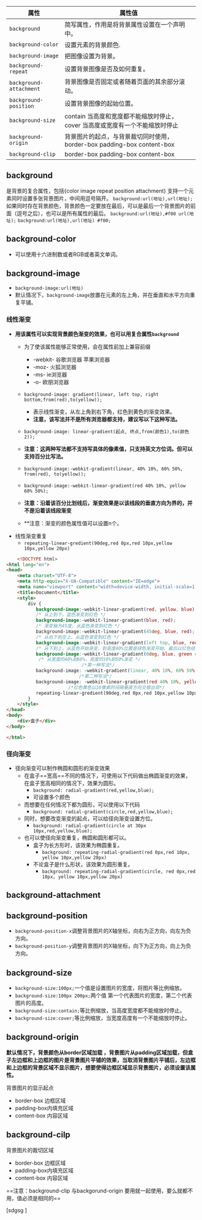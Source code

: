 | 属性                    | 属性值                                                                        |
| ----------------------- | ----------------------------------------------------------------------------- |
| `background`            | 简写属性，作用是将背景属性设置在一个声明中。                                      |
| `background-color`      | 设置元素的背景颜色.                                                      |
| `background-image`      | 把图像设置为背景。                                                                    |
| `background-repeat`     | 设置背景图像是否及如何重复。                                    |
| `background-attachment` | 背景图像是否固定或者随着页面的其余部分滚动。                                                            |
| `background-position`   | 设置背景图像的起始位置。                                         |
| `background-size`       | contain 当高度和宽度都不能缩放时停止， cover 当高度或宽度有一个不能缩放时停止 |
| `background-origin`     | 背景图片的起点，与背景裁切同时使用，border-box padding-box content-box        | 
| `background-clip`       | border-box padding-box content-box                                            |

## background
是背景的复合属性，包括{color image repeat position attachment} 
支持一个元素同时设置多张背景图片，中间用逗号隔开。
`background:url(地址),url(地址);`
如果同时存在背景颜色，背景颜色一定要放在最后，可以是最后一个背景图片的前面（逗号之后），也可以是所有属性的最后。
`background:url(地址),#f00 url(地址);`
`background:url(地址),url(地址) #f00;`

## background-color
- 可以使用十六进制数或者RGB或者英文单词。


## background-image
- `background-image:url(地址)`
- 默认情况下，`background-image`放置在元素的左上角，并在垂直和水平方向重复平铺。

### 线性渐变
- **用该属性可以实现背景颜色渐变的效果，也可以用复合属性`background`**
	- 为了使该属性能够正常使用，会在属性前加上兼容前缀
		- -webkit-  谷歌浏览器 苹果浏览器
		- -moz-   火狐浏览器
		- -ms-  ie浏览器
		- -o-   欧朋浏览器
	- `background-image: gradient(linear, left top, right bottom,from(red),to(yellow));`
		- 表示线性渐变，从左上角到右下角，红色到黄色的渐变效果。
		- **注意，该写法并不是所有浏览器都支持，建议写以下这种写法。**
	- `background-image: linear-gradient(起点, 终点,from(颜色1),to(颜色2));`
	
	- **注意：这两种写法都不支持写具体的像素值，只支持英文方位词。但可以支持百分比写法。**
	- `background-image:-webkit-gradient(linear, 40% 10%, 60% 50%, from(red), to(yellow));`
	- `background-image:-webkit-linear-gradient(red 40% 10%, yellow 60% 50%);`
	- **注意：沿着该百分比划线后，渐变效果是以该线段的垂直方向为界的，并不是沿着该线段渐变**
	- **注意：渐变的颜色属性值可以设置n个。
- 线性渐变重复
	- `repeating-linear-gredient(90deg,red 0px,red 10px,yellow 10px,yellow 20px)`
```html
	<!DOCTYPE html>
<html lang="en">
<head>
    <meta charset="UTF-8">
    <meta http-equiv="X-UA-Compatible" content="IE=edge">
    <meta name="viewport" content="width=device-width, initial-scale=1.0">
    <title>Document</title>
    <style>
	    div {
		   background-image:-webkit-linear-gradient(red, yellow, blue);
		   /* 从上到下，蓝色渐变到红色 */ 
		   background-image:-webkit-linear-gradient(blue, red); 
		   /* 渐变轴为45度，从蓝色渐变到红色 */ 
		   background-image:-webkit-linear-gradient(45deg, blue, red);
		   /* 从右下到左上、从蓝色渐变到红色 */ 
		   background-image:-webkit-linear-gradient(left top, blue, red); 
		   /* 从下到上，从蓝色开始渐变、到高度40%位置是绿色渐变开始、最后以红色结束 */ 
		   background-image:-webkit-linear-gradient(0deg, blue, green 40%, red);
		    /* 从宽度的40%到60%，高度的10%到50%渐变 */
						    /*第一种写法*/
           background-image: -webkit-gradient(linear, 40% 10%, 60% 50%, from(red), to(yellow));
				           /*第二种写法*/
           background-image: -webkit-linear-gradient(red 40% 10%, yellow 60% 50%);
			           /*红色黄色以10像素的间隔垂直方向交替出现*/
           repeating-linear-gredient(90deg,red 0px,red 10px,yellow 10px,yellow 20px);
	    }
    </style>
</head>
<body>
	<div>盒子</div>
</body>

</html>
```

### 径向渐变
- 径向渐变可以制作椭圆和圆形的渐变效果
	- 在盒子==宽高==不同的情况下，可使用以下代码做出椭圆渐变的效果，在盒子宽高相同的情况下，效果为圆形。
		- `background: radial-gradient(red,yellow,blue);`
		- 可设置多个颜色
	- 而想要在任何情况下都为圆形，可以使用以下代码
		- `background: radial-gradient(circle,red,yellow,blue);`
	- 同时，想要改变渐变的起点，可以给径向渐变设置方位。
		- `background: radial-gradient(circle at 30px 10px,red,yellow,blue);`
	- 也可以使径向渐变重复，椭圆和圆形都可以。
		- 盒子为长方形时，该效果为椭圆重复。
			- `background: repeating-radial-gradient(red 0px,red 10px, yellow 10px,yellow 20px)`
		- 不论盒子是什么形状，该效果为圆形重复。
			- `background: repeating-radial-gradient(circle, red 0px,red 10px, yellow 10px,yellow 20px)`



## background-attachment

## background-position
- `background-position-x`调整背景图片的X轴坐标，向右为正方向，向左为负方向。
- `background-position-y`调整背景图片的X轴坐标，向下为正方向，向上为负方向。

## background-size

- `background-size:100px;`一个值是设置图片的宽度，将图片等比例缩放。
- `background-size:100px 200px;`两个值 第一个代表图片的宽度，第二个代表图片的高度。
- `background-size:contain;`等比例缩放，当高度宽度都不能缩放时停止。
- `background-size:cover;`等比例缩放，当宽度高度有一个不能缩放时停止。

## background-origin
**默认情况下，背景颜色从border区域加载 ，背景图片从padding区域加载，但盒子左边框和上边框的图片是背景图片平铺的效果，当取消背景图片平铺后，左边框和上边框的背景区域不显示图片，想要使得边框区域显示背景图片，必须设置该属性。**

背景图片的显示起点
 - border-box 边框区域
 - padding-box内填充区域
 - content-box 内容区域
 
## background-cilp
背景图片的裁切区域
 - border-box 边框区域
 - padding-box内填充区域
 - content-box 内容区域


==注意：background-clip 与backgorund-origin 要用就一起使用，要么就都不用，值必须是相同的==


\[sdgsg ]
